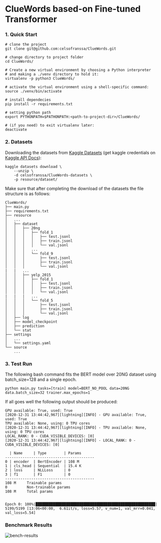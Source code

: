 # ClueWords based-on Fine-tuned Transformer

### 1. Quick Start

```shell script
# clone the project 
git clone git@github.com:celsofranssa/ClueWords.git

# change directory to project folder
cd ClueWords/

# Create a new virtual environment by choosing a Python interpreter 
# and making a ./venv directory to hold it:
virtualenv -p python3 ClueWords/

# activate the virtual environment using a shell-specific command:
source ./venv/bin/activate

# install dependecies
pip install -r requirements.txt

# setting python path
export PYTHONPATH=$PATHONPATH:<path-to-project-dir>/ClueWords/

# (if you need) to exit virtualenv later:
deactivate
```

### 2. Datasets
Downloading the datasets from [Kaggle Datasets](https://www.kaggle.com/celsofranssa/ClueWords-datasets) 
(get kaggle credentials on [Kaggle API Docs](https://github.com/Kaggle/kaggle-api#api-credentials)):

```shell script
kaggle datasets download \
    --unzip \
    -d celsofranssa/ClueWords-datasets \
    -p resource/dataset/
```

Make sure that after completing the download of the datasets the file structure is as follows:

```shell script
ClueWords/
├── main.py
├── requirements.txt
├── resource
│   ...
│   ├── dataset
│   │   ├── 20ng
│   │   │   ├── fold_1
│   │   │   │   ├── test.jsonl
│   │   │   │   ├── train.jsonl
│   │   │   │   └── val.jsonl
│   │   │   ...
│   │   │   └── fold_9
│   │   │       ├── test.jsonl
│   │   │       ├── train.jsonl
│   │   │       └── val.jsonl
|   |   ...
│   │   ├── yelp_2015
│   │   │   ├── fold_1
│   │   │   │   ├── test.jsonl
│   │   │   │   ├── train.jsonl
│   │   │   │   └── val.jsonl
|   |   |   ...
│   │   │   └── fold_5
│   │   │       ├── test.jsonl
│   │   │       ├── train.jsonl
│   │   │       └── val.jsonl
│   ├── log
│   ├── model_checkpoint
│   ├── prediction
│   └── stat
├── settings
│   ...
│   └── settings.yaml
└── source
    ...
```



### 3. Test Run
The following bash command fits the BERT model over 20NG dataset using batch_size=128 and a single epoch.
```
python main.py tasks=[train] model=BERT_NO_POOL data=20NG data.batch_size=32 trainer.max_epochs=1
```
If all goes well the following output should be produced:
```
GPU available: True, used: True
[2020-12-31 13:44:42,967][lightning][INFO] - GPU available: True, used: True
TPU available: None, using: 0 TPU cores
[2020-12-31 13:44:42,967][lightning][INFO] - TPU available: None, using: 0 TPU cores
LOCAL_RANK: 0 - CUDA_VISIBLE_DEVICES: [0]
[2020-12-31 13:44:42,967][lightning][INFO] - LOCAL_RANK: 0 - CUDA_VISIBLE_DEVICES: [0]

  | Name     | Type        | Params
-----------------------------------------
0 | encoder  | BertEncoder | 108 M 
1 | cls_head | Sequential  | 15.4 K
2 | loss     | NLLLoss     | 0     
3 | f1       | F1          | 0     
-----------------------------------------
108 M     Trainable params
0         Non-trainable params
108 M     Total params


Epoch 0: 100%|███████████████████████████████████████████████████████| 5199/5199 [13:06<00:00,  6.61it/s, loss=5.57, v_num=1, val_mrr=0.041, val_loss=5.54]

```

### Benchmark Results

![bench-results](resource/assets/bench_results.png)

